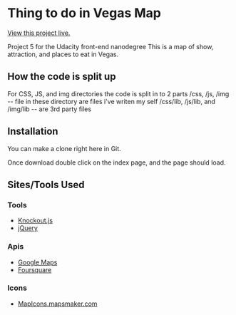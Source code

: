 # Thing to do in Vegas Map

[View this project live.](http://carchi8py.github.io/vegas/)

Project 5 for the Udacity front-end nanodegree
This is a map of show, attraction, and places to eat in Vegas.

## How the code is split up
For CSS, JS, and img directories the code is split in to 2 parts
/css, /js, /img -- file in these directory are files i've writen my self
/css/lib, /js/lib, and /img/lib -- are 3rd party files

## Installation
You can make a clone right here in Git. 

Once download double click on the index page, and the page should load. 

## Sites/Tools Used
### Tools
* [Knockout.js](http://knockoutjs.com/)
* [jQuery](http://jquery.com)

### Apis
* [Google Maps](https://developers.google.com/maps/)
* [Foursquare](https://developer.foursquare.com/)

### Icons
* [MapIcons.mapsmaker.com](https://mapicons.mapsmarker.com/)
